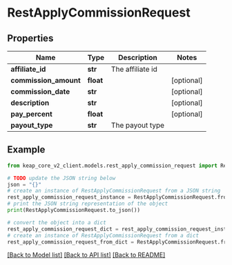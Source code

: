 # RestApplyCommissionRequest


## Properties

Name | Type | Description | Notes
------------ | ------------- | ------------- | -------------
**affiliate_id** | **str** | The affiliate id | 
**commission_amount** | **float** |  | [optional] 
**commission_date** | **str** |  | [optional] 
**description** | **str** |  | [optional] 
**pay_percent** | **float** |  | [optional] 
**payout_type** | **str** | The payout type | 

## Example

```python
from keap_core_v2_client.models.rest_apply_commission_request import RestApplyCommissionRequest

# TODO update the JSON string below
json = "{}"
# create an instance of RestApplyCommissionRequest from a JSON string
rest_apply_commission_request_instance = RestApplyCommissionRequest.from_json(json)
# print the JSON string representation of the object
print(RestApplyCommissionRequest.to_json())

# convert the object into a dict
rest_apply_commission_request_dict = rest_apply_commission_request_instance.to_dict()
# create an instance of RestApplyCommissionRequest from a dict
rest_apply_commission_request_from_dict = RestApplyCommissionRequest.from_dict(rest_apply_commission_request_dict)
```
[[Back to Model list]](../README.md#documentation-for-models) [[Back to API list]](../README.md#documentation-for-api-endpoints) [[Back to README]](../README.md)


